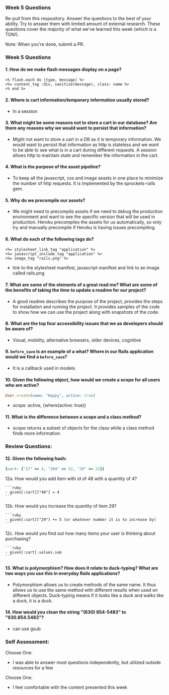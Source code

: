 ### Week 5 Questions

Re-pull from this respository. Answer the questions to the best of your ability. Try to answer them with limited amount of external research. These questions cover the majority of what we've learned this week (which is a TON!).

Note: When you're done, submit a PR.

### Week 5 Questions

#### 1. How do we make flash messages display on a page?

```
<% flash.each do |type, message| %>
<%= content_tag :div, sanitize(message), class: name %>
<% end %>
```

#### 2. Where is cart information/temporary information usually stored?

  - In a session

#### 3. What might be some reasons not to store a cart in our database? Are there any reasons why we would want to persist that information?

  - Might not want to store a cart in a DB as it is temporary information. We would want to persist that information as http is stateless and we want to be able to see what is in a cart during different requests. A session allows http to maintain state and remember the information in the cart.

#### 4. What is the purpose of the asset pipeline?

  - To keep all the javascript, css and image assets in one place to minimize the number of http requests. It is implemented by the sprockets-rails gem.

#### 5. Why do we precompile our assets?

  - We might need to precompile assets if we need to debug the production environment and want to see the specific version that will be used in production. Heroku precompiles the assets for us automatically, so only try and manually precompile if Heroku is having issues precompiling.

#### 6. What do each of the following tags do?

```
<%= stylesheet_link_tag "application" %>
<%= javascript_include_tag "application" %>
<%= image_tag "rails.png" %>
```

  - link to the stylesheet manifest, javascript manifest and link to an image called rails.png

#### 7. What are some of the elements of a great read me? What are some of the benefits of taking the time to update a readme for our project?

  - A good readme describes the purpose of the project, provides the steps for installation and running the project. It provides samples of the code to show how we can use the project along with snapshots of the code.

#### 8. What are the top four accessibility issues that we as developers should be aware of?

  - Visual, mobility, alternative browsers, older devices, cognitive

#### 9. `before_save` is an example of a what? Where in our Rails application would we find a `before_save`?

  - It is a callback used in models

#### 10. Given the following object, how would we create a scope for all users who are active?


```ruby
User.create(name: "Happy", active: true)
```

  - scope :active, {where(active: true)}

#### 11. What is the difference between a scope and a class method?

  - scope returns a subset of objects for the class while a class method finds more information.


### Review Questions:  

#### 12. Given the following hash:  

```ruby
{cart: {"17" => 4, "204" => 52, "29" => 22}}
```

  12a. How would you add item with id of 48 with a quantity of 4?  

    ```ruby
    - given[:cart]["48"] = 4
    ```

  12b. How would you increase the quantity of item 29?  

    ```ruby
    - given[:cart]["29"] += 5 (or whatever number it is to increase by)
    ```

  12c. How would you find out how many items your user is thinking about purchasing?   

    ```ruby
    - given[:cart].values.sum
    ```


#### 13. What is polymorphism? How does it relate to duck-typing? What are two ways you use this in everyday Rails applications?  

  - Polymorphism allows us to create methods of the same name. It thus allows us to use the same method with different results when used on different objects. Duck-typing means if it looks like a duck and walks like a duck, it is a duck.

#### 14. How would you clean the string "(630) 854-5483" to "630.854.5483"?  

  - can use gsub


### Self Assessment:
Choose One:
* I was able to answer most questions independently, but utilized outside resources for a few

Choose One:
* I feel comfortable with the content presented this week
